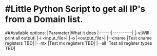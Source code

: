 #Little Python Script to get all IP's from a Domain list.
======

##Available options:
|Parameter|What it does
|:-----:|----------|
|-v|Will print all output|
|-i <input_file>|
|-o           |<output_file>|
|--cname      |Test cname registers TBD|
|--mx         |Test mx registers  TBD|
|--all        |Test all register types TBD|

